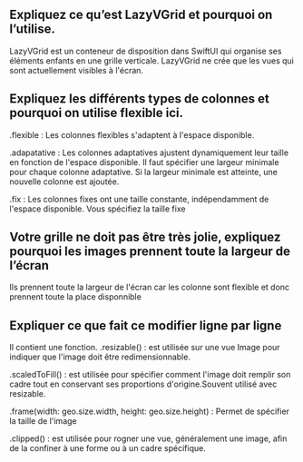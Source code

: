 ## Expliquez ce qu’est LazyVGrid et pourquoi on l’utilise.
LazyVGrid est un conteneur de disposition dans SwiftUI qui organise ses éléments enfants en une grille verticale. 
LazyVGrid ne crée que les vues qui sont actuellement visibles à l'écran.

## Expliquez les différents types de colonnes et pourquoi on utilise flexible ici.
.flexible : Les colonnes flexibles s'adaptent à l'espace disponible.

.adapatative : Les colonnes adaptatives ajustent dynamiquement leur taille en fonction de l'espace disponible.
Il faut spécifier une largeur minimale pour chaque colonne adaptative. Si la largeur minimale est atteinte, une nouvelle colonne est ajoutée.

.fix : Les colonnes fixes ont une taille constante, indépendamment de l'espace disponible.
Vous spécifiez la taille fixe

## Votre grille ne doit pas être très jolie, expliquez pourquoi les images prennent toute la largeur de l’écran
Ils prennent toute la largeur de l'écran car les colonne sont flexible et donc prennent toute la place disponnible 

## Expliquer ce que fait ce modifier ligne par ligne
Il contient une fonction.
.resizable() : est utilisée sur une vue Image pour indiquer que l'image doit être redimensionnable. 

.scaledToFill() : est utilisée pour spécifier comment l'image doit remplir son cadre tout en conservant ses proportions d'origine.Souvent utilisé avec resizable.

.frame(width: geo.size.width, height: geo.size.height) : Permet de spécifier la taille de l'image 

.clipped() : est utilisée pour rogner une vue, généralement une image, afin de la confiner à une forme ou à un cadre spécifique.


